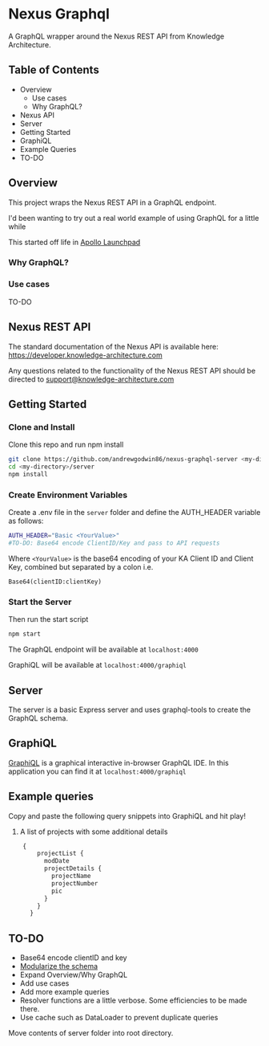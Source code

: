 # Nexus Graphql

A GraphQL wrapper around the Nexus REST API from Knowledge Architecture.

## Table of Contents

- Overview
  - Use cases
  - Why GraphQL?
- Nexus API
- Server
- Getting Started
- GraphiQL
- Example Queries
- TO-DO


## Overview
This project wraps the Nexus REST API in a GraphQL endpoint.

I'd been wanting to try out a real world example of using GraphQL for a little while

This started off life in [Apollo Launchpad](https://launchpad.graphql.com/new)

### Why GraphQL?

### Use cases
TO-DO



## Nexus REST API
The standard documentation of the Nexus API is available here:
https://developer.knowledge-architecture.com

Any questions related to the functionality of the Nexus REST API should be directed to [support@knowledge-architecture.com](mailto:support@knowledge-architecture.com)

## Getting Started

### Clone and Install
Clone this repo and run npm install

```bash
git clone https://github.com/andrewgodwin86/nexus-graphql-server <my-directory>
cd <my-directory>/server
npm install
```
### Create Environment Variables
Create a .env file in the `server` folder and define the AUTH_HEADER variable as follows:
```bash
AUTH_HEADER="Basic <YourValue>"
#TO-DO: Base64 encode ClientID/Key and pass to API requests
```
Where `<YourValue>` is the base64 encoding of your KA Client ID and Client Key, combined but separated by a colon i.e.
```
Base64(clientID:clientKey)
```

### Start the Server
Then run the start script
```bash
npm start
```
The GraphQL endpoint will be available at `localhost:4000`

GraphiQL will be available at `localhost:4000/graphiql`


## Server
The server is a basic Express server and uses graphql-tools to create the GraphQL schema.

## GraphiQL
[GraphiQL](https://github.com/graphql/graphiql) is a graphical interactive in-browser GraphQL IDE.
In this application you can find it at `localhost:4000/graphiql`

## Example queries

Copy and paste the following query snippets into GraphiQL and hit play!

1. A list of projects with some additional details
```javascript
    {
        projectList {
          modDate
          projectDetails {
            projectName
            projectNumber
            pic
          }
        }
      }
```

## TO-DO
- Base64 encode clientID and key
- [Modularize the schema](http://dev.apollodata.com/tools/graphql-tools/generate-schema.html#modularizing)
- Expand Overview/Why GraphQL
- Add use cases
- Add more example queries
- Resolver functions are a little verbose. Some efficiencies to be made there.
- Use cache such as DataLoader to prevent duplicate queries

Move contents of server folder into root directory.
